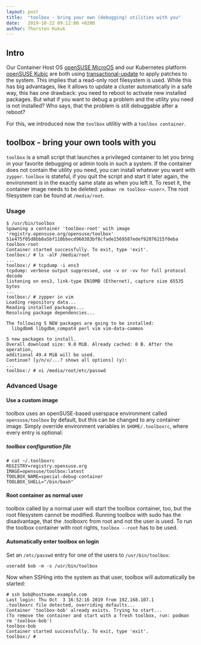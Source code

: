 ```yaml
---
layout: post
title:  "toolbox - bring your own (debugging) utilities with you"
date:   2019-10-22 09:12:00 +0200
author: Thorsten Kukuk
---
```


## Intro

Our Container Host OS [openSUSE MicroOS](https://en.opensuse.org/Kubic:MicroOS)
and our Kubernetes platform [openSUSE Kubic](https://kubic.opensuse.org) are
both using
[transactional-update](https://kubic.opensuse.org/documentation/transactional-update-guide/tu-introduction.html)
to apply patches to the system. This implies that a read-only root filesystem
is used. While this has big advantages, like it allows to update a cluster
automatically in a safe way, this has one drawback: you need to reboot to
activate new installed packages.
But what if you want to debug a problem and the utility you need is not
installed? Who says, that the problem is still debuggable after a reboot?

For this, we introduced now the `toolbox` utilitiy with a `toolbox container`.

## toolbox - bring your own tools with you

`toolbox` is a small script that launches a privileged container to let you
bring in your favorite debugging or admin tools in such a system. If the
container does not contain the utility you need, you can install whatever you
want with `zypper`. `toolbox` is stateful, if you quit the script and start it
later again, the environment is in the exactly same state as when you left
it. To reset it, the container image needs to be deleted:
`podman rm toolbox-<user>`.
The root filesystem can be found at `/media/root`.

### Usage

```
$ /usr/bin/toolbox
Spawning a container 'toolbox-root' with image 'registry.opensuse.org/opensuse/toolbox'
51e475f05d8bb8a5bf110bbecd960383bf8cfade1569587edef92076215f0eba
toolbox-root
Container started successfully. To exit, type 'exit'.
toolbox:/ # ls -alF /media/root
...
toolbox:/ # tcpdump -i ens3
tcpdump: verbose output suppressed, use -v or -vv for full protocol decode
listening on ens3, link-type EN10MB (Ethernet), capture size 65535 bytes
...
toolbox:/ # zypper in vim
Loading repository data...
Reading installed packages...
Resolving package dependencies...

The following 5 NEW packages are going to be installed:
  libgdbm6 libgdbm_compat4 perl vim vim-data-common

5 new packages to install.
Overall download size: 9.0 MiB. Already cached: 0 B. After the operation,
additional 49.4 MiB will be used.
Continue? [y/n/v/...? shows all options] (y):
...
toolbox:/ # vi /media/root/etc/passwd
```

### Advanced Usage

#### Use a custom image

toolbox uses an openSUSE-based userspace environment called `opensuse/toolbox`
by default, but this can be changed to any container image. Simply override
environment variables in `$HOME/.toolboxrc`, where every entry is optional:

##### toolbox configuration file

```
# cat ~/.toolboxrc
REGISTRY=registry.opensuse.org
IMAGE=opensuse/toolbox:latest
TOOLBOX_NAME=special-debug-container
TOOLBOX_SHELL="/bin/bash"
```

#### Root container as normal user

toolbox called by a normal user will start the toolbox container, too, but the root filesystem cannot be modified. Running toolbox with sudo has the disadvantage, that the .toolboxrc from root and not the user is used. To run the toolbox container with root rights, `toolbox --root` has to be used.

#### Automatically enter toolbox on login

Set an `/etc/passwd` entry for one of the users to `/usr/bin/toolbox`:

```
useradd bob -m -s /usr/bin/toolbox
```

Now when SSHing into the system as that user, toolbox will automatically be started:

```
# ssh bob@hostname.example.com
Last login: Thu Oct  3 16:52:16 2019 from 192.168.107.1
.toolboxrc file detected, overriding defaults...
Container 'toolbox-bob' already exists. Trying to start...
(To remove the container and start with a fresh toolbox, run: podman rm 'toolbox-bob')
toolbox-bob
Container started successfully. To exit, type 'exit'.
toolbox:/ #
```
